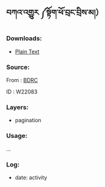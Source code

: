 ## བཀའ་འགྱུར ༼སྟོག་ཕོ་བྲང་བྲིས་མ།）

### Downloads:
- [Plain Text](https://github.com/OpenPecha/P000003/releases/download/v01/3.zip)

### Source: 
From : [BDRC](https://www.tbrc.org/?locale=bo#!rid=W22083)

ID : W22083

### Layers:
- pagination

### Usage:
...

### Log:
- date: activity
